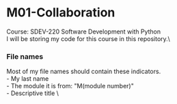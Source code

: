 # M01-Collaboration
Course: SDEV-220 Software Development with Python\
I will be storing my code for this course in this repository.\

### File names
Most of my file names should contain these indicators.\
    - My last name\
    - The module it is from: "M(module number)"\
    - Descriptive title \